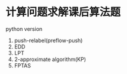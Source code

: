 # 计算问题求解课后算法题
python version  
1. push-relabel(preflow-push)
2. EDD
3. LPT
4. 2-approximate algorithm(KP)
5. FPTAS
